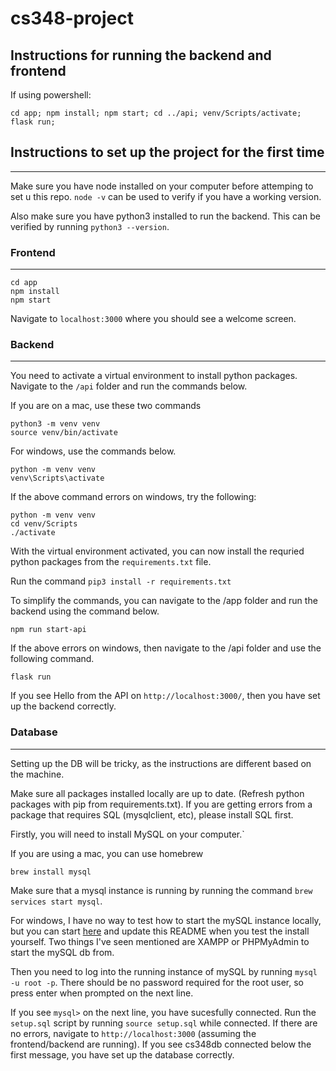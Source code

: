 # cs348-project

## Instructions for running the backend and frontend

If using powershell:
```
cd app; npm install; npm start; cd ../api; venv/Scripts/activate; flask run;
```

## Instructions to set up the project for the first time
---
Make sure you have node installed on your computer before attemping to set u this repo. `node -v` can be used to verify if you have a working version.

Also make sure you have python3 installed to run the backend. This can be verified by running `python3 --version`.


### Frontend
---
```
cd app
npm install
npm start
```

Navigate to `localhost:3000` where you should see a welcome screen.

### Backend
---
You need to activate a virtual environment to install python packages. Navigate to the `/api` folder and run the commands below. 

If you are on a mac, use these two commands
```
python3 -m venv venv 
source venv/bin/activate
```

For windows, use the commands below.
```
python -m venv venv
venv\Scripts\activate
```

If the above command errors on windows, try the following:
```
python -m venv venv
cd venv/Scripts
./activate
```

With the virtual environment activated, you can now install the requried python packages from the `requirements.txt` file. 

Run the command `pip3 install -r requirements.txt`

To simplify the commands, you can navigate to the /app folder and run the backend using the command below. 

```
npm run start-api
```

If the above errors on windows, then navigate to the /api folder and use the following command.
```
flask run
```

If you see Hello from the API on `http://localhost:3000/`, then you have set up the backend correctly. 

### Database
---
Setting up the DB will be tricky, as the instructions are different based on the machine.

Make sure all packages installed locally are up to date. (Refresh python packages with pip from requirements.txt). If you are getting errors from a package that requires SQL (mysqlclient, etc), please install SQL first.

Firstly, you will need to install MySQL on your computer.`

If you are using a mac, you can use homebrew
```
brew install mysql
```
Make sure that a mysql instance is running by running the command `brew services start mysql`.

For windows, I have no way to test how to start the mySQL instance locally, but you can start [here](https://github.com/PyMySQL/mysqlclient#install) and update this README when you test the install yourself. Two things I've seen mentioned are XAMPP or PHPMyAdmin to start the mySQL db from.

Then you need to log into the running instance of mySQL by running `mysql -u root -p`. There should be no password required for the root user, so press enter when prompted on the next line.

If you see `mysql>` on the next line, you have sucesfully connected. Run the `setup.sql` script by running `source setup.sql` while connected. If there are no errors, navigate to `http://localhost:3000` (assuming the frontend/backend are running). If you see cs348db connected below the first message, you have set up the database correctly. 